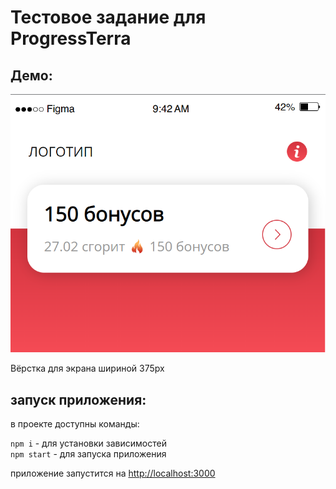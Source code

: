 # Тестовое задание для ProgressTerra

## Демо:

<img src="./common/demo.png">

Вёрстка для экрана шириной 375px 
## запуск приложения:

в проекте доступны команды:</br>

`npm i` - для установки зависимостей </br>
`npm start` - для запуска приложения

приложение запустится на [http://localhost:3000](http://localhost:3000)
